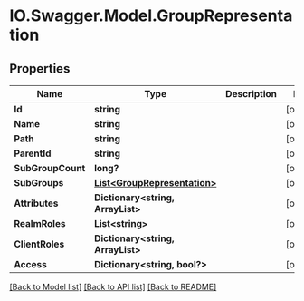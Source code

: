 # IO.Swagger.Model.GroupRepresentation
## Properties

Name | Type | Description | Notes
------------ | ------------- | ------------- | -------------
**Id** | **string** |  | [optional] 
**Name** | **string** |  | [optional] 
**Path** | **string** |  | [optional] 
**ParentId** | **string** |  | [optional] 
**SubGroupCount** | **long?** |  | [optional] 
**SubGroups** | [**List&lt;GroupRepresentation&gt;**](GroupRepresentation.md) |  | [optional] 
**Attributes** | **Dictionary&lt;string, ArrayList&gt;** |  | [optional] 
**RealmRoles** | **List&lt;string&gt;** |  | [optional] 
**ClientRoles** | **Dictionary&lt;string, ArrayList&gt;** |  | [optional] 
**Access** | **Dictionary&lt;string, bool?&gt;** |  | [optional] 

[[Back to Model list]](../README.md#documentation-for-models) [[Back to API list]](../README.md#documentation-for-api-endpoints) [[Back to README]](../README.md)


